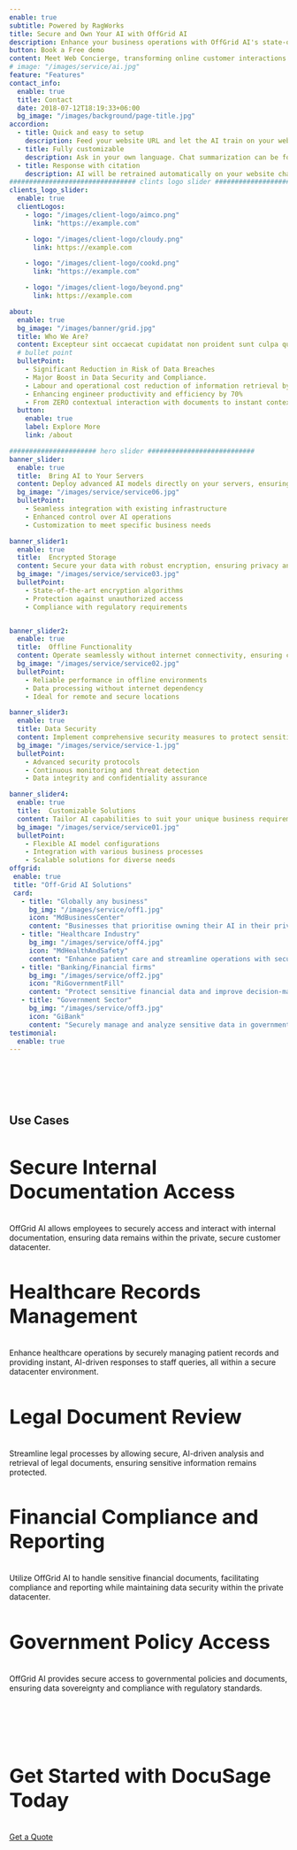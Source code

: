 ```yaml
---
enable: true
subtitle: Powered by RagWorks
title: Secure and Own Your AI with OffGrid AI
description: Enhance your business operations with OffGrid AI's state-of-the-art technology, designed  to provide unparalleled security and innovation tailored to your specific needs.
button: Book a Free demo
content: Meet Web Concierge, transforming online customer interactions with its advanced website bot, powered by RagWorks technology.
# image: "/images/service/ai.jpg"
feature: "Features"
contact_info:
  enable: true
  title: Contact
  date: 2018-07-12T18:19:33+06:00
  bg_image: "/images/background/page-title.jpg"
accordion:
  - title: Quick and easy to setup
    description: Feed your website URL and let the AI train on your website. Then embed the AI bot in your website.
  - title: Fully customizable
    description: Ask in your own language. Chat summarization can be forwarded to your sales/marketing teams.
  - title: Response with citation
    description: AI will be retrained automatically on your website changes and AI will answer with the accurate citation on your website.
################################ clints logo slider ################################
clients_logo_slider:
  enable: true
  clientLogos:
    - logo: "/images/client-logo/aimco.png"
      link: "https://example.com"

    - logo: "/images/client-logo/cloudy.png"
      link: https://example.com

    - logo: "/images/client-logo/cookd.png"
      link: "https://example.com"

    - logo: "/images/client-logo/beyond.png"
      link: https://example.com

about:
  enable: true
  bg_image: "/images/banner/grid.jpg"
  title: Who We Are?
  content: Excepteur sint occaecat cupidatat non proident sunt culpa qui officia deserunt mollit anim id est laborum.
  # bullet point
  bulletPoint:
    - Significant Reduction in Risk of Data Breaches
    - Major Boost in Data Security and Compliance.
    - Labour and operational cost reduction of information retrieval by 80%
    - Enhancing engineer productivity and efficiency by 70%
    - From ZERO contextual interaction with documents to instant contextual response
  button:
    enable: true
    label: Explore More
    link: /about

###################### hero slider ###########################
banner_slider:
  enable: true
  title:  Bring AI to Your Servers
  content: Deploy advanced AI models directly on your servers, ensuring control and customization.
  bg_image: "/images/service/service06.jpg"
  bulletPoint:
    - Seamless integration with existing infrastructure
    - Enhanced control over AI operations
    - Customization to meet specific business needs

banner_slider1:
  enable: true
  title:  Encrypted Storage
  content: Secure your data with robust encryption, ensuring privacy and compliance with industry standards.
  bg_image: "/images/service/service03.jpg"
  bulletPoint:
    - State-of-the-art encryption algorithms
    - Protection against unauthorized access
    - Compliance with regulatory requirements


banner_slider2:
  enable: true
  title:  Offline Functionality
  content: Operate seamlessly without internet connectivity, ensuring continuous AI performance.
  bg_image: "/images/service/service02.jpg"
  bulletPoint:
    - Reliable performance in offline environments
    - Data processing without internet dependency
    - Ideal for remote and secure locations

banner_slider3:
  enable: true
  title: Data Security
  content: Implement comprehensive security measures to protect sensitive information from breaches.
  bg_image: "/images/service/service-1.jpg"
  bulletPoint:
    - Advanced security protocols
    - Continuous monitoring and threat detection
    - Data integrity and confidentiality assurance

banner_slider4:
  enable: true
  title:  Customizable Solutions
  content: Tailor AI capabilities to suit your unique business requirements and workflows.
  bg_image: "/images/service/service01.jpg"
  bulletPoint:
    - Flexible AI model configurations
    - Integration with various business processes
    - Scalable solutions for diverse needs
offgrid:
 enable: true
 title: "Off-Grid AI Solutions"
 card:
   - title: "Globally any business"
     bg_img: "/images/service/off1.jpg"
     icon: "MdBusinessCenter"
     content: "Businesses that prioritise owning their AI in their private datacenters and maintaining control over their data."
   - title: "Healthcare Industry"
     bg_img: "/images/service/off4.jpg"
     icon: "MdHealthAndSafety"
     content: "Enhance patient care and streamline operations with secure, offline AI solutions tailored for the healthcare industry."
   - title: "Banking/Financial firms"
     bg_img: "/images/service/off2.jpg"
     icon: "RiGovernmentFill"
     content: "Protect sensitive financial data and improve decision-making processes with encrypted, on-premise AI capabilities."
   - title: "Government Sector"
     bg_img: "/images/service/off3.jpg"
     icon: "GiBank"
     content: "Securely manage and analyze sensitive data in government operations with encrypted AI solutions that meet regulatory standards."
testimonial:
  enable: true
---
```


<section class="section">
<h2 class="text-center dark:text-white text-black text-4xl m-0 pb-6" id="use-cases">Use Cases</h2>
<div class="container overlay-content">
<div class="row">
<div class="lg:col-4  ">
<div class="rounded-lg dark:bg-[#222C40] shadow-xl grid place-content-center h-5/6 mb-5 p-5">

<h3 class="text-xl dark:text-white text-black">Secure Internal Documentation Access</h3>

 OffGrid AI allows employees to securely access and interact with internal documentation, ensuring data remains within the private, secure customer datacenter.

</div>
</div>
<div class="lg:col-4 ">
<div class="rounded-lg dark:bg-[#222C40] shadow-xl grid place-content-center h-5/6 mb-5 p-5">

<h3 class="text-xl dark:text-white text-black">Healthcare Records Management</h3>

 Enhance healthcare operations by securely managing patient records and providing instant, AI-driven responses to staff queries, all within a secure datacenter environment.


</div>
</div>
<div class="lg:col-4  ">
<div class="rounded-lg dark:text-white dark:bg-[#222C40] shadow-xl grid place-content-center h-5/6 mb-5 p-5">

<h3 class="text-xl dark:text-white text-black">Legal Document Review</h3>

Streamline legal processes by allowing secure, AI-driven analysis and retrieval of legal documents, ensuring sensitive information remains protected.


</div>
</div>


<div class="lg:col-4 ml-auto   ">
<div class="rounded-lg dark:bg-[#222C40] shadow-xl grid place-content-center h-5/6 mb-5 p-5">

<h3 class="text-xl dark:text-white text-black">Financial Compliance and Reporting</h3>

Utilize OffGrid AI to handle sensitive financial documents, facilitating compliance and reporting while maintaining data security within the private datacenter.


</div>
</div>
<div class="lg:col-4 mr-auto   ">
<div class="rounded-lg dark:bg-[#222C40] shadow-xl grid place-content-center h-5/6 mb-5 p-5">
 
<h3 class="text-xl dark:text-white text-black">Government Policy Access</h3>

OffGrid AI provides secure access to governmental policies and documents, ensuring data sovereignty and compliance with regulatory standards.


</div>
</div>
</div>
</div>
</section>
 <section
      class="section-sm my-10 p-0 pb-5 bg-cover bg-center overlay rounded-lg after:bg-primary/60 bg-no-repeat"
      style="background: url(/images/background/cta.jpg) no-repeat center;
    background-size: cover;"
    >
      <div class="container overlay-content">
        <div class="row items-center text-center lg:text-start gy-4">
          <div class="lg:col-6 mb-5">
              <h3 class="text-white h3 font-medium" >
Get Started with DocuSage Today
              </h3>
          </div>
          <div class="lg:col-6 mb-5 lg:text-right">        
              <a
                href=""
                class="btn btn-primary-white"
              >Get a Quote </a>
          </div>
        </div>
      </div>
    </section>


<style>
h4{
      font-size: 22px;
}
h3{
  font-size: 36px;
}

.content .list-content {
    padding-left: 2.5rem !important;
}

.check {
    color: #00bf52;
    width:30px;
    height:30px;
    margin:auto;
}
    .section {
        padding-top: 4rem;
        padding-bottom: 4rem;
    }
.xmark {
    color: #f00;
    width:30px;
    height:30px;
      margin:auto;
}
#we-are-exceptional{
  margin-top:40px !important;
}
.content ul li::before {
    background-size: 100% !important;
    }
    #features,#benefits,#we-are-exceptional{
      text-align:center;
    }
    b{
      font-size: 17px !important;
    }
    .test span,.test .separator{
      display:none;
    }
    #offgrid-ai{
         text-align: center;
    }
     @media(max-width:600px){
       th,td{
        padding: 5px !important;
       }
       td,th{
        font-size:12px !important;
       }
       .section {
    padding-top: 2rem;
    padding-bottom: 2rem;
}
    }
</style>
